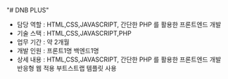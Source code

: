 "# DNB PLUS"

- 담당 역할 : HTML,CSS,JAVASCRIPT, 간단한 PHP 를 활용한 프론트엔드 개발
- 기술 스택 : HTML,CSS,JAVASCRIPT,PHP
- 업무 기간 : 약 2개월
- 개발 인원 : 프론트1명 백엔드1명
- 상세 내용 : HTML,CSS,JAVASCRIPT, 간단한 PHP 를 활용한 프론트엔드 개발 반응형 웹 적용 부트스트랩 템플릿 사용
